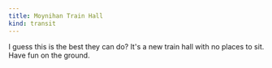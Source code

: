 ```yaml
---
title: Moynihan Train Hall
kind: transit
---
```

I guess this is the best they can do? It's a new train hall with no places to sit. Have fun on the ground.
